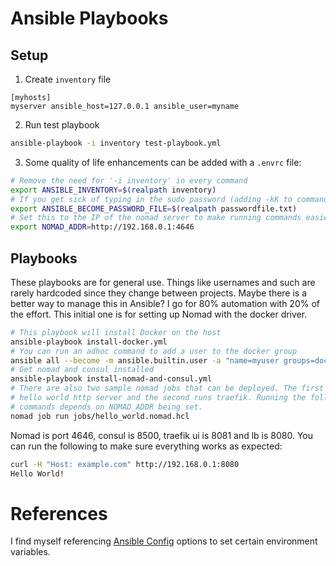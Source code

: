 # Ansible Playbooks


## Setup

1. Create `inventory` file

```
[myhosts]
myserver ansible_host=127.0.0.1 ansible_user=myname
```

2. Run test playbook

```bash
ansible-playbook -i inventory test-playbook.yml
```

3. Some quality of life enhancements can be added with a `.envrc` file:

```bash
# Remove the need for '-i inventory' in every command
export ANSIBLE_INVENTORY=$(realpath inventory)
# If you get sick of typing in the sudo password (adding -kK to commands)
export ANSIBLE_BECOME_PASSWORD_FILE=$(realpath passwordfile.txt)
# Set this to the IP of the nomad server to make running commands easier
export NOMAD_ADDR=http://192.168.0.1:4646
```

## Playbooks

These playbooks are for general use.
Things like usernames and such are rarely hardcoded since they change between projects.
Maybe there is a better way to manage this in Ansible?
I go for 80% automation with 20% of the effort.
This initial one is for setting up Nomad with the docker driver.

```bash
# This playbook will install Docker on the host
ansible-playbook install-docker.yml
# You can run an adhoc command to add a user to the docker group
ansible all --become -m ansible.builtin.user -a "name=myuser groups=docker append=yes"
# Get nomad and consul installed
ansible-playbook install-nomad-and-consul.yml
# There are also two sample nomad jobs that can be deployed. The first one is a
# hello world http server and the second runs traefik. Running the following
# commands depends on NOMAD_ADDR being set.
nomad job run jobs/hello_world.nomad.hcl

```

Nomad is port 4646, consul is 8500, traefik ui is 8081 and lb is 8080.
You can run the following to make sure everything works as expected:

```bash
curl -H "Host: example.com" http://192.168.0.1:8080
Hello World!
```

# References

I find myself referencing [Ansible Config][1] options to set certain environment variables.

[1]: https://docs.ansible.com/ansible/latest/reference_appendices/config.html
